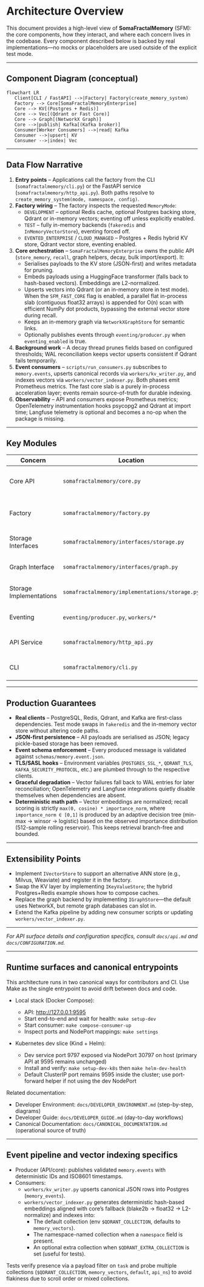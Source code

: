 # Architecture Overview

This document provides a high-level view of **SomaFractalMemory** (SFM): the core components, how they interact, and where each concern lives in the codebase. Every component described below is backed by real implementations—no mocks or placeholders are used outside of the explicit test mode.

---

## Component Diagram (conceptual)
```mermaid
flowchart LR
   Client[CLI / FastAPI] -->|Factory| Factory(create_memory_system)
   Factory --> Core[SomaFractalMemoryEnterprise]
   Core --> KV[(Postgres + Redis)]
   Core --> Vec[(Qdrant or Fast Core)]
   Core --> Graph[(NetworkX Graph)]
   Core -->|publish| Kafka[(Kafka broker)]
   Consumer[Worker Consumers] -->|read| Kafka
   Consumer -->|upsert| KV
   Consumer -->|index| Vec
```

---

## Data Flow Narrative
1. **Entry points** – Applications call the factory from the CLI (`somafractalmemory/cli.py`) or the FastAPI service (`somafractalmemory/http_api.py`). Both paths resolve to `create_memory_system(mode, namespace, config)`.
2. **Factory wiring** – The factory inspects the requested `MemoryMode`:
   * `DEVELOPMENT` – optional Redis cache, optional Postgres backing store, Qdrant or in-memory vectors; eventing off unless explicitly enabled.
   * `TEST` – fully in-memory backends (`fakeredis` and `InMemoryVectorStore`), eventing forced off.
   * `EVENTED_ENTERPRISE` / `CLOUD_MANAGED` – Postgres + Redis hybrid KV store, Qdrant vector store, eventing enabled.
3. **Core orchestration** – `SomaFractalMemoryEnterprise` owns the public API (`store_memory`, `recall`, graph helpers, decay, bulk import/export). It:
   * Serialises payloads to the KV store (JSON-first) and writes metadata for pruning.
   * Embeds payloads using a HuggingFace transformer (falls back to hash-based vectors). Embeddings are L2-normalized.
   * Upserts vectors into Qdrant (or an in-memory store in test mode). When the `SFM_FAST_CORE` flag is enabled, a parallel flat in-process slab (contiguous float32 arrays) is appended for O(n) scan with efficient NumPy dot products, bypassing the external vector store during recall.
   * Keeps an in-memory graph via `NetworkXGraphStore` for semantic links.
   * Optionally publishes events through `eventing/producer.py` when `eventing_enabled` is true.
4. **Background work** – A decay thread prunes fields based on configured thresholds; WAL reconciliation keeps vector upserts consistent if Qdrant fails temporarily.
5. **Event consumers** – `scripts/run_consumers.py` subscribes to `memory.events`, upserts canonical records via `workers/kv_writer.py`, and indexes vectors via `workers/vector_indexer.py`. Both phases emit Prometheus metrics. The fast core slab is a purely in-process acceleration layer; events remain source-of-truth for durable indexing.
6. **Observability** – API and consumers expose Prometheus metrics; OpenTelemetry instrumentation hooks psycopg2 and Qdrant at import time; Langfuse telemetry is optional and becomes a no-op when the package is missing.

---

## Key Modules
| Concern | Location | Notes |
|---------|----------|-------|
| Core API | `somafractalmemory/core.py` | `SomaFractalMemoryEnterprise` implements storage, recall, decay, graph helpers, and bulk utilities. |
| Factory | `somafractalmemory/factory.py` | Binds concrete backends based on `MemoryMode` and exposes the `PostgresRedisHybridStore`. |
| Storage Interfaces | `somafractalmemory/interfaces/storage.py` | Contracts for key-value and vector stores used across implementations. |
| Graph Interface | `somafractalmemory/interfaces/graph.py` | Contract for graph backends; default is NetworkX. |
| Storage Implementations | `somafractalmemory/implementations/storage.py` | Redis/Postgres/Qdrant clients, plus an in-memory vector store for tests. |
| Eventing | `eventing/producer.py`, `workers/*` | Schema-validated event builder, Kafka producer, and consumer workers. |
| API Service | `somafractalmemory/http_api.py` | FastAPI surface used for local testing and documentation builds. |
| CLI | `somafractalmemory/cli.py` | Command-line interface wrapping the same factory as the API. |

---

## Production Guarantees
* **Real clients** – PostgreSQL, Redis, Qdrant, and Kafka are first-class dependencies. Test mode swaps in `fakeredis` and the in-memory vector store without altering code paths.
* **JSON-first persistence** – All payloads are serialised as JSON; legacy pickle-based storage has been removed.
* **Event schema enforcement** – Every produced message is validated against `schemas/memory.event.json`.
* **TLS/SASL hooks** – Environment variables (`POSTGRES_SSL_*`, `QDRANT_TLS`, `KAFKA_SECURITY_PROTOCOL`, etc.) are plumbed through to the respective clients.
* **Graceful degradation** – Vector failures fall back to WAL entries for later reconciliation; OpenTelemetry and Langfuse integrations quietly disable themselves when dependencies are absent.
* **Deterministic math path** – Vector embeddings are normalized; recall scoring is strictly `max(0, cosine) * importance_norm`, where `importance_norm ∈ [0,1]` is produced by an adaptive decision tree (min-max → winsor → logistic) based on the observed importance distribution (512-sample rolling reservoir). This keeps retrieval branch-free and bounded.

---

## Extensibility Points
* Implement `IVectorStore` to support an alternative ANN store (e.g., Milvus, Weaviate) and register it in the factory.
* Swap the KV layer by implementing `IKeyValueStore`; the hybrid Postgres+Redis example shows how to compose caches.
* Replace the graph backend by implementing `IGraphStore`—the default uses NetworkX, but remote graph databases can slot in.
* Extend the Kafka pipeline by adding new consumer scripts or updating `workers/vector_indexer.py`.

---

*For API surface details and configuration specifics, consult `docs/api.md` and `docs/CONFIGURATION.md`.*

---

## Runtime surfaces and canonical entrypoints

This architecture runs in two canonical ways for contributors and CI. Use Make as the single entrypoint to avoid drift between docs and code.

- Local stack (Docker Compose):
   - API: http://127.0.0.1:9595
   - Start end-to-end and wait for health: `make setup-dev`
   - Start consumer: `make compose-consumer-up`
   - Inspect ports and NodePort mappings: `make settings`

- Kubernetes dev slice (Kind + Helm):
   - Dev service port 9797 exposed via NodePort 30797 on host (primary API at 9595 remains unchanged)
   - Install and verify: `make setup-dev-k8s` then `make helm-dev-health`
   - Default ClusterIP port remains 9595 inside the cluster; use port-forward helper if not using the dev NodePort

Related documentation:
- Developer Environment: `docs/DEVELOPER_ENVIRONMENT.md` (step-by-step, diagrams)
- Developer Guide: `docs/DEVELOPER_GUIDE.md` (day-to-day workflows)
- Canonical Documentation: `docs/CANONICAL_DOCUMENTATION.md` (operational source of truth)

---

## Event pipeline and vector indexing specifics

- Producer (API/core): publishes validated `memory.events` with deterministic IDs and ISO8601 timestamps.
- Consumers:
   - `workers/kv_writer.py` upserts canonical JSON rows into Postgres (`memory_events`).
   - `workers/vector_indexer.py` generates deterministic hash-based embeddings aligned with core’s fallback (blake2b → float32 → L2-normalize) and indexes into:
      - The default collection (env `$QDRANT_COLLECTION`, defaults to `memory_vectors`).
      - The namespace-named collection when a `namespace` field is present.
      - An optional extra collection when `$QDRANT_EXTRA_COLLECTION` is set (useful for tests).

Tests verify presence via a payload filter on `task` and probe multiple collections (`$QDRANT_COLLECTION`, `memory_vectors`, `default`, `api_ns`) to avoid flakiness due to scroll order or mixed collections.
